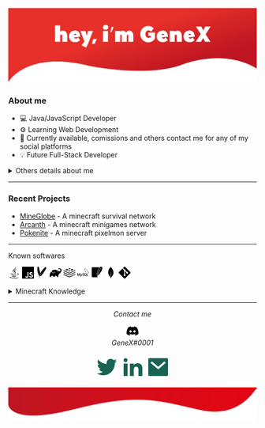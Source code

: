 <img src="https://raw.githubusercontent.com/sirgenex/sirgenex/main/others/header.png">

### About me

- 💻 Java/JavaScript Developer
- ⚙ Learning Web Development
- 💬 Currently available, comissions and others contact me for any of my social platforms
- 💡 Future Full-Stack Developer

<details>
  <summary>Others details about me</summary>
  <br>
  - Music Lover 🎶
  <br>
  - Demon Slayer is the best anime ever ✨
</details>

---

### Recent Projects

- [MineGlobe](https://mineglobe.org) - A minecraft survival network
- [Arcanth](https://arcanth.net) - A minecraft minigames network
- [Pokenite](https://pokenite.net) - A minecraft pixelmon server

---

Known softwares
<p align="left">
  <img src="https://raw.githubusercontent.com/sirgenex/sirgenex/main/softwares/java.svg" alt="Java" width="24" height="24"/> 
  <img src="https://raw.githubusercontent.com/sirgenex/sirgenex/main/softwares/javascript.svg" alt="JavaScript" width="24" height="24"/> 
  <img src="https://raw.githubusercontent.com/sirgenex/sirgenex/main/softwares/maven.svg" alt="Maven" width="24" height="24"/> 
  <img src="https://raw.githubusercontent.com/sirgenex/sirgenex/main/softwares/gradle.svg" alt="Gradle" width="24" height="24"/> 
  <img src="https://raw.githubusercontent.com/sirgenex/sirgenex/main/softwares/redis.svg" alt="Redis" width="24" height="24"/> 
  <img src="https://raw.githubusercontent.com/sirgenex/sirgenex/main/softwares/mysql.svg" alt="MySQL" width="24" height="24"/>
  <img src="https://raw.githubusercontent.com/sirgenex/sirgenex/main/softwares/sqlite.svg" alt="SQLite" width="24" height="24"/>  
  <img src="https://raw.githubusercontent.com/sirgenex/sirgenex/main/softwares/mongodb.svg" alt="MongoDB" width="24" height="24"/> 
  <img src="https://raw.githubusercontent.com/sirgenex/sirgenex/main/softwares/git.svg" alt="GIT" width="24" height="24"/> 
</p>

<details>
  <summary>Minecraft Knowledge</summary>
  
  <br><img src="https://raw.githubusercontent.com/sirgenex/sirgenex/main/minecraft/spigot.png" alt="Spigot" width="24" height="24"/>  Spigot
  <br><img src="https://raw.githubusercontent.com/sirgenex/sirgenex/main/minecraft/bukkit.jfif" alt="Bukkit" width="24" height="24"/>  Bukkit
<br><img src="https://raw.githubusercontent.com/sirgenex/sirgenex/main/minecraft/bungeecord.png" alt="BungeeCord" width="24" height="24"/>  BungeeCord
<br><img src="https://raw.githubusercontent.com/sirgenex/sirgenex/main/minecraft/velocity.png" alt="Velocity" width="24" height="24"/>  Velocity
<br><img src="https://raw.githubusercontent.com/sirgenex/sirgenex/main/minecraft/forge.jpg" alt="Forge" width="24" height="24"/>  Forge (Modding)
<br><img src="https://raw.githubusercontent.com/sirgenex/sirgenex/main/minecraft/spongeforge.png" alt="SpongeForge" width="24" height="24"/>  SpongeForge
<br><br>- SQLite/MySQL/Redis/Flatfile/MongoDB
<br>- NMS/Packets/Stream/Lambda
<br><br>And many others! I have 6 years of minecraft codding experience, currently hireable.
</details>

---

<p align="center">
  <i>Contact me</i>
    
<p align="center">
  <img width="24" src="https://raw.githubusercontent.com/sirgenex/sirgenex/main/contacts/discord.svg" alt="Discord">
  <br>  
    <i>GeneX#0001</i>
  <br><br>
    <a href="https://twitter.com/iamgenex" alt="Twitter"><img src="https://raw.githubusercontent.com/sirgenex/sirgenex/main/contacts/twitter.svg"></a>
    <a href="https://www.linkedin.com/in/fabr%C3%ADcio-souza-41638522b/" alt="Linkedin"><img src="https://raw.githubusercontent.com/sirgenex/sirgenex/main/contacts/linkedin.svg"></a>
    <a href="mailto:fabricio.10psi@gmail.com" alt="Email"><img src="https://raw.githubusercontent.com/sirgenex/sirgenex/main/contacts/mail.svg"></a>
</p>

<img src="https://raw.githubusercontent.com/sirgenex/sirgenex/main/others/footer.png">
